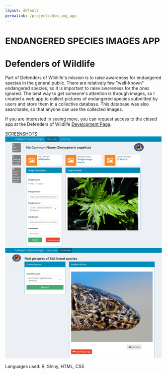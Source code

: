 ```yaml
---
layout: default
permalink: /projects/dow_img_app
---
```


<h1 class="page-heading">ENDANGERED SPECIES IMAGES APP</h1>
<h1 class="page-heading">Defenders of Wildlife</h1>

Part of Defenders of Wildlife's mission is to raise awareness for endangered species in the general public. There are relatively few "well-known" endangered species, so it is important to raise awareness for the ones ignored. The best way to get someone's attention is through images, so I created a web app to collect pictures of endangered species submitted by users and store them in a collective database. This database was also searchable, so that anyone can use the collected images.

If you are interested in seeing more, you can request access to the closed app at the Defenders of Wildlife [Development Page](https://defend-esc-dev.org/).

SCREENSHOTS
![Image upload preview](/assets/image_prev_main.png)
![Image search preview](/assets/image_prev_find.png)

Languages used: R, Shiny, HTML, CSS
